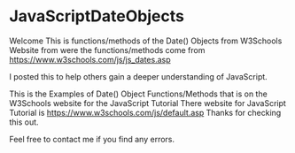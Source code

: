 # JavaScriptDateObjects
Welcome 
This is functions/methods of the Date() Objects from W3Schools
Website from were the functions/methods come from https://www.w3schools.com/js/js_dates.asp

I posted this to help others gain a deeper understanding of JavaScript.

This is the Examples of Date() Object Functions/Methods that is on the W3Schools website for the JavaScript Tutorial
There website for JavaScript Tutorial is https://www.w3schools.com/js/default.asp
Thanks for checking this out.

Feel free to contact me if you find any errors.